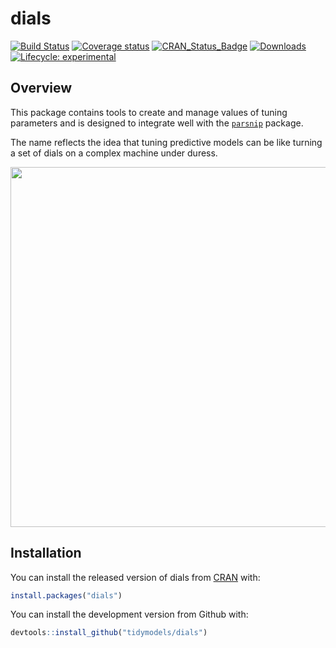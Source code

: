 
<!-- README.md is generated from README.Rmd. Please edit that file -->

# dials

[![Build
Status](https://travis-ci.org/tidymodels/dials.svg?branch=master)](https://travis-ci.org/tidymodels/dials)
[![Coverage
status](https://codecov.io/gh/tidymodels/dials/branch/master/graph/badge.svg)](https://codecov.io/github/tidymodels/dials?branch=master)
[![CRAN\_Status\_Badge](http://www.r-pkg.org/badges/version/dials)](https://CRAN.R-project.org/package=dials)
[![Downloads](http://cranlogs.r-pkg.org/badges/dials)](https://CRAN.R-project.org/package=dials)
[![Lifecycle: experimental](https://img.shields.io/badge/lifecycle-experimental-orange.svg)](https://www.tidyverse.org/lifecycle/#experimental)

## Overview

This package contains tools to create and manage values of tuning
parameters and is designed to integrate well with the
[`parsnip`](https://github.com/topepo/parsnip) package.

The name reflects the idea that tuning predictive models can be like
turning a set of dials on a complex machine under
duress.

<img src="http://tos.trekcore.com/hd/albums/1x04hd/thenakedtimehd1013.jpg" width="576">

## Installation

You can install the released version of dials from
[CRAN](https://CRAN.R-project.org) with:

``` r
install.packages("dials")
```

You can install the development version from Github with:

``` r
devtools::install_github("tidymodels/dials")
```
